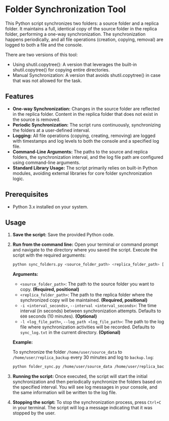 # Folder Synchronization Tool

This Python script synchronizes two folders: a source folder and a replica folder. It maintains a full, identical copy of the source folder in the replica folder, performing a one-way synchronization. The synchronization happens periodically, and all file operations (creation, copying, removal) are logged to both a file and the console.

There are two versions of this tool:
* Using shutil.copytree(): A version that leverages the built-in shutil.copytree() for copying entire directories.
* Manual Synchronization: A version that avoids shutil.copytree() in case that was not allowed for the task.



## Features

* **One-way Synchronization:** Changes in the source folder are reflected in the replica folder. Content in the replica folder that does not exist in the source is removed.
* **Periodic Synchronization:** The script runs continuously, synchronizing the folders at a user-defined interval.
* **Logging:** All file operations (copying, creating, removing) are logged with timestamps and log levels to both the console and a specified log file.
* **Command-Line Arguments:** The paths to the source and replica folders, the synchronization interval, and the log file path are configured using command-line arguments.
* **Standard Library Usage:** The script primarily relies on built-in Python modules, avoiding external libraries for core folder synchronization logic.

## Prerequisites

* Python 3.x installed on your system.

## Usage

1.  **Save the script:** Save the provided Python code.

2.  **Run from the command line:** Open your terminal or command prompt and navigate to the directory where you saved the script. Execute the script with the required arguments:

    ```bash
    python sync_folders.py <source_folder_path> <replica_folder_path> [-i <interval_seconds>] [-l <log_file_path>]
    ```

    **Arguments:**

    * `<source_folder_path>`: The path to the source folder you want to copy. **(Required, positional)**
    * `<replica_folder_path>`: The path to the replica folder where the synchronized copy will be maintained. **(Required, positional)**
    * `-i <interval_seconds>`, `--interval <interval_seconds>`: The time interval (in seconds) between synchronization attempts. Defaults to `600` seconds (10 minutes). **(Optional)**
    * `-l <log_file_path>`, `--log_path <log_file_path>`: The path to the log file where synchronization activities will be recorded. Defaults to `sync_log.txt` in the current directory. **(Optional)**

    **Example:**

    To synchronize the folder `/home/user/source_data` to `/home/user/replica_backup` every 30 minutes and log to `backup.log`:

    ```bash
    python folder_sync.py /home/user/source_data /home/user/replica_backup -i 1800 -l backup.log
    ```

3.  **Running the script:** Once executed, the script will start the initial synchronization and then periodically synchronize the folders based on the specified interval. You will see log messages in your console, and the same information will be written to the log file.

4.  **Stopping the script:** To stop the synchronization process, press `Ctrl+C` in your terminal. The script will log a message indicating that it was stopped by the user.
